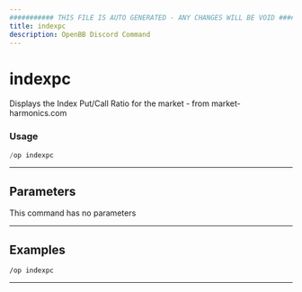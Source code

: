 ```yaml
---
########### THIS FILE IS AUTO GENERATED - ANY CHANGES WILL BE VOID ###########
title: indexpc
description: OpenBB Discord Command
---
```


# indexpc

Displays the Index Put/Call Ratio for the market - from market-harmonics.com

### Usage

```python wordwrap
/op indexpc
```

---

## Parameters

This command has no parameters



---

## Examples

```
/op indexpc
```

---
